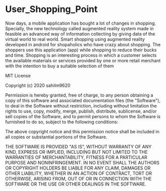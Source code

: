 # User_Shopping_Point

Now days, a mobile application has bought a lot of changes in shopping. Specially, the new technology called augmented reality system made in feasible an advanced way of information collecting by giving data of the virtual world to real world. 
Smart shopping using augmented reality developed in android for shopaholics who have crazy about shopping. The shoppers use this application (app) while shopping to reduce their bucks and time. 
Shopping is an interesting process in which a customer selects the available materials or services provided by one or more retail merchant with the intention to buy a suitable selection of them































































MIT License

Copyright (c) 2020 sahilm9620

Permission is hereby granted, free of charge, to any person obtaining a copy
of this software and associated documentation files (the "Software"), to deal
in the Software without restriction, including without limitation the rights
to use, copy, modify, merge, publish, distribute, sublicense, and/or sell
copies of the Software, and to permit persons to whom the Software is
furnished to do so, subject to the following conditions:

The above copyright notice and this permission notice shall be included in all
copies or substantial portions of the Software.

THE SOFTWARE IS PROVIDED "AS IS", WITHOUT WARRANTY OF ANY KIND, EXPRESS OR
IMPLIED, INCLUDING BUT NOT LIMITED TO THE WARRANTIES OF MERCHANTABILITY,
FITNESS FOR A PARTICULAR PURPOSE AND NONINFRINGEMENT. IN NO EVENT SHALL THE
AUTHORS OR COPYRIGHT HOLDERS BE LIABLE FOR ANY CLAIM, DAMAGES OR OTHER
LIABILITY, WHETHER IN AN ACTION OF CONTRACT, TORT OR OTHERWISE, ARISING FROM,
OUT OF OR IN CONNECTION WITH THE SOFTWARE OR THE USE OR OTHER DEALINGS IN THE
SOFTWARE.

